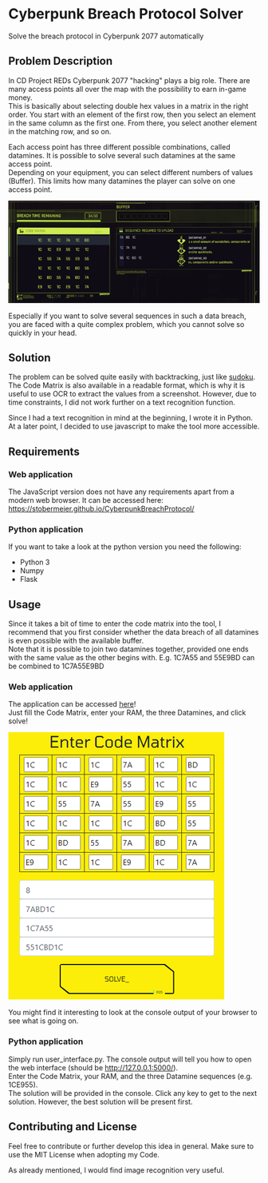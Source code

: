 # Cyberpunk Breach Protocol Solver

Solve the breach protocol in Cyberpunk 2077 automatically

## Problem Description

In CD Project REDs Cyberpunk 2077 "hacking" plays a big role. There are many access points all over the map with the possibility to earn in-game money.\
This is basically about selecting double hex values in a matrix in the right order. You start with an element of the first row, then you select an element in the same column as the first one. From there, you select another element in the matching row, and so on.

Each access point has three different possible combinations, called datamines. It is possible to solve several such datamines at the same access point.\
Depending on your equipment, you can select different numbers of values (Buffer). This limits how many datamines the player can solve on one access point.

![](images/data_breach.png)

Especially if you want to solve several sequences in such a data breach, you are faced with a quite complex problem, which you cannot solve so quickly in your head.

## Solution

The problem can be solved quite easily with backtracking, just like [sudoku](https://www.youtube.com/watch?v=G_UYXzGuqvM).\
The Code Matrix is also available in a readable format, which is why it is useful to use OCR to extract the values from a screenshot.
However, due to time constraints, I did not work further on a text recognition function.

Since I had a text recognition in mind at the beginning, I wrote it in Python. At a later point, I decided to use javascript to make the tool more accessible.

## Requirements

### Web application

The JavaScript version does not have any requirements apart from a modern web browser. It can be accessed here:
https://stobermeier.github.io/CyberpunkBreachProtocol/

### Python application

If you want to take a look at the python version you need the following:

- Python 3
- Numpy
- Flask

## Usage

Since it takes a bit of time to enter the code matrix into the tool, I recommend that you first consider whether the data breach of all datamines is even possible with the available buffer. \
 Note that it is possible to join two datamines together, provided one ends with the same value as the other begins with. E.g. 1C7A55 and 55E9BD can be combined to 1C7A55E9BD 

### Web application

The application can be accessed [here](https://stobermeier.github.io/CyberpunkBreachProtocol/)!  \
Just fill the Code Matrix, enter your RAM, the three Datamines, and click solve!

![](images/web_interface_example.png)

You might find it interesting to look at the console output of your browser to see what is going on.

### Python application

Simply run user_interface.py. The console output will tell you how to open the web interface (should be http://127.0.0.1:5000/). \
Enter the Code Matrix, your RAM, and the three Datamine sequences (e.g. 1CE955).\
The solution will be provided in the console. Click any key to get to the next solution. However, the best solution will be present first.

## Contributing and License

Feel free to contribute or further develop this idea in general. Make sure to use the MIT License when adopting my Code.

As already mentioned, I would find image recognition very useful.
